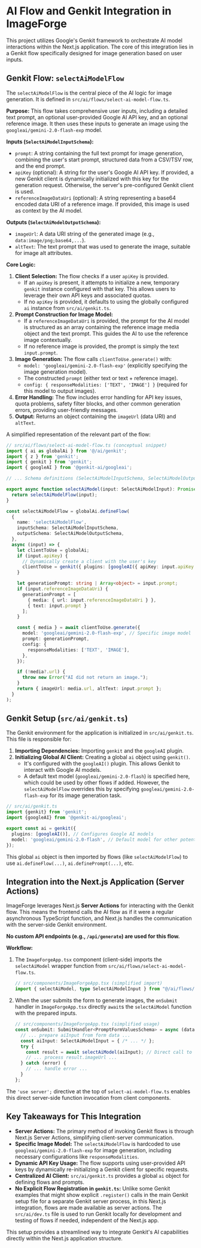
# AI Flow and Genkit Integration in ImageForge

This project utilizes Google's Genkit framework to orchestrate AI model interactions within the Next.js application. The core of this integration lies in a Genkit flow specifically designed for image generation based on user inputs.

## Genkit Flow: `selectAiModelFlow`

The `selectAiModelFlow` is the central piece of the AI logic for image generation. It is defined in `src/ai/flows/select-ai-model-flow.ts`.

**Purpose:**
This flow takes comprehensive user inputs, including a detailed text prompt, an optional user-provided Google AI API key, and an optional reference image. It then uses these inputs to generate an image using the `googleai/gemini-2.0-flash-exp` model.

**Inputs (`SelectAiModelInputSchema`):**
*   `prompt`: A string containing the full text prompt for image generation, combining the user's start prompt, structured data from a CSV/TSV row, and the end prompt.
*   `apiKey` (optional): A string for the user's Google AI API key. If provided, a new Genkit client is dynamically initialized with this key for the generation request. Otherwise, the server's pre-configured Genkit client is used.
*   `referenceImageDataUri` (optional): A string representing a base64 encoded data URI of a reference image. If provided, this image is used as context by the AI model.

**Outputs (`SelectAiModelOutputSchema`):**
*   `imageUrl`: A data URI string of the generated image (e.g., `data:image/png;base64,...`).
*   `altText`: The text prompt that was used to generate the image, suitable for image alt attributes.

**Core Logic:**
1.  **Client Selection:** The flow checks if a user `apiKey` is provided.
    *   If an `apiKey` is present, it attempts to initialize a new, temporary `genkit` instance configured with that key. This allows users to leverage their own API keys and associated quotas.
    *   If no `apiKey` is provided, it defaults to using the globally configured `ai` instance from `src/ai/genkit.ts`.
2.  **Prompt Construction for Image Model:**
    *   If a `referenceImageDataUri` is provided, the prompt for the AI model is structured as an array containing the reference image media object and the text prompt. This guides the AI to use the reference image contextually.
    *   If no reference image is provided, the prompt is simply the text `input.prompt`.
3.  **Image Generation:** The flow calls `clientToUse.generate()` with:
    *   `model: 'googleai/gemini-2.0-flash-exp'` (explicitly specifying the image generation model).
    *   The constructed `prompt` (either text or text + reference image).
    *   `config: { responseModalities: ['TEXT', 'IMAGE'] }` (required for this model to output images).
4.  **Error Handling:** The flow includes error handling for API key issues, quota problems, safety filter blocks, and other common generation errors, providing user-friendly messages.
5.  **Output:** Returns an object containing the `imageUrl` (data URI) and `altText`.

A simplified representation of the relevant part of the flow:
```typescript
// src/ai/flows/select-ai-model-flow.ts (conceptual snippet)
import { ai as globalAi } from '@/ai/genkit';
import { z } from 'genkit';
import { genkit } from 'genkit';
import { googleAI } from '@genkit-ai/googleai';

// ... Schema definitions (SelectAiModelInputSchema, SelectAiModelOutputSchema) ...

export async function selectAiModel(input: SelectAiModelInput): Promise<SelectAiModelOutput> {
  return selectAiModelFlow(input);
}

const selectAiModelFlow = globalAi.defineFlow(
  {
    name: 'selectAiModelFlow',
    inputSchema: SelectAiModelInputSchema,
    outputSchema: SelectAiModelOutputSchema,
  },
  async (input) => {
    let clientToUse = globalAi;
    if (input.apiKey) {
      // Dynamically create a client with the user's key
      clientToUse = genkit({ plugins: [googleAI({ apiKey: input.apiKey })] });
    }

    let generationPrompt: string | Array<object> = input.prompt;
    if (input.referenceImageDataUri) {
      generationPrompt = [
        { media: { url: input.referenceImageDataUri } },
        { text: input.prompt }
      ];
    }

    const { media } = await clientToUse.generate({
      model: 'googleai/gemini-2.0-flash-exp', // Specific image model
      prompt: generationPrompt,
      config: {
        responseModalities: ['TEXT', 'IMAGE'],
      },
    });

    if (!media?.url) {
      throw new Error("AI did not return an image.");
    }
    return { imageUrl: media.url, altText: input.prompt };
  }
);
```

## Genkit Setup (`src/ai/genkit.ts`)

The Genkit environment for the application is initialized in `src/ai/genkit.ts`. This file is responsible for:
1.  **Importing Dependencies:** Importing `genkit` and the `googleAI` plugin.
2.  **Initializing Global AI Client:** Creating a global `ai` object using `genkit()`.
    *   It's configured with the `googleAI()` plugin. This allows Genkit to interact with Google AI models.
    *   A default text model (`googleai/gemini-2.0-flash`) is specified here, which could be used by other flows if added. However, the `selectAiModelFlow` overrides this by specifying `googleai/gemini-2.0-flash-exp` for its image generation task.

```typescript
// src/ai/genkit.ts
import {genkit} from 'genkit';
import {googleAI} from '@genkit-ai/googleai';

export const ai = genkit({
  plugins: [googleAI()], // Configures Google AI models
  model: 'googleai/gemini-2.0-flash', // Default model for other potential flows
});
```
This global `ai` object is then imported by flows (like `selectAiModelFlow`) to use `ai.defineFlow(...)`, `ai.definePrompt(...)`, etc.

## Integration into the Next.js Application (Server Actions)

ImageForge leverages Next.js **Server Actions** for interacting with the Genkit flow. This means the frontend calls the AI flow as if it were a regular asynchronous TypeScript function, and Next.js handles the communication with the server-side Genkit environment.

**No custom API endpoints (e.g., `/api/generate`) are used for this flow.**

**Workflow:**
1.  The `ImageForgeApp.tsx` component (client-side) imports the `selectAiModel` wrapper function from `src/ai/flows/select-ai-model-flow.ts`.
    ```typescript
    // src/components/ImageForgeApp.tsx (simplified import)
    import { selectAiModel, type SelectAiModelInput } from "@/ai/flows/select-ai-model-flow";
    ```
2.  When the user submits the form to generate images, the `onSubmit` handler in `ImageForgeApp.tsx` directly `await`s the `selectAiModel` function with the prepared inputs.
    ```typescript
    // src/components/ImageForgeApp.tsx (simplified usage)
    const onSubmit: SubmitHandler<PromptFormValuesSchema> = async (data) => {
      // ... prepare aiInput from form data ...
      const aiInput: SelectAiModelInput = { /* ... */ };
      try {
        const result = await selectAiModel(aiInput); // Direct call to the server action
        // ... process result.imageUrl ...
      } catch (error) {
        // ... handle error ...
      }
    };
    ```
The `'use server';` directive at the top of `select-ai-model-flow.ts` enables this direct server-side function invocation from client components.

## Key Takeaways for This Integration

*   **Server Actions:** The primary method of invoking Genkit flows is through Next.js Server Actions, simplifying client-server communication.
*   **Specific Image Model:** The `selectAiModelFlow` is hardcoded to use `googleai/gemini-2.0-flash-exp` for image generation, including necessary configurations like `responseModalities`.
*   **Dynamic API Key Usage:** The flow supports using user-provided API keys by dynamically re-initializing a Genkit client for specific requests.
*   **Centralized AI Client:** `src/ai/genkit.ts` provides a global `ai` object for defining flows and prompts.
*   **No Explicit Flow Registration in `genkit.ts`:** Unlike some Genkit examples that might show explicit `.register()` calls in the main Genkit setup file for a separate Genkit server process, in this Next.js integration, flows are made available as server actions. The `src/ai/dev.ts` file is used to run Genkit locally for development and testing of flows if needed, independent of the Next.js app.

This setup provides a streamlined way to integrate Genkit's AI capabilities directly within the Next.js application structure.
